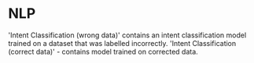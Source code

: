 # NLP

'Intent Classification (wrong data)'  contains an intent classification model trained on a dataset that was labelled incorrectly.
'Intent Classification (correct data)' - contains model trained on corrected data.
